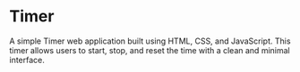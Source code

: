 # Timer
A simple Timer web application built using HTML, CSS, and JavaScript. This timer allows users to start, stop, and reset the time with a clean and minimal interface.

